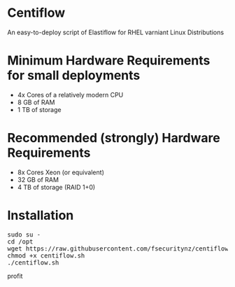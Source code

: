 # Centiflow
An easy-to-deploy script of Elastiflow for RHEL varniant Linux Distributions


# Minimum Hardware Requirements for small deployments
- 4x Cores of a relatively modern CPU
- 8 GB of RAM
- 1 TB of storage


# Recommended (strongly) Hardware Requirements
- 8x Cores Xeon (or equivalent)
- 32 GB of RAM
- 4 TB of storage (RAID 1+0)

# Installation
<pre>
sudo su -
cd /opt
wget https://raw.githubusercontent.com/fsecuritynz/centiflow/main/centiflow.sh
chmod +x centiflow.sh
./centiflow.sh
</pre>

profit
